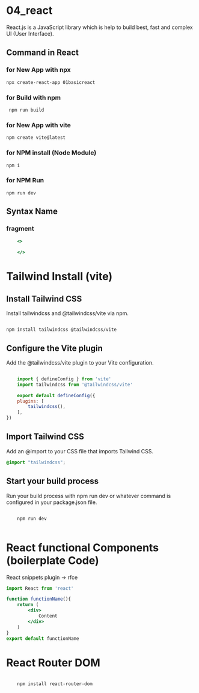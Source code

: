# 04_react
React.js is a JavaScript library which is help to build best, fast and complex UI (User Interface).

## Command in React 

### for New App with npx
```terminal
npx create-react-app 01basicreact
```

### for Build with npm
```terminal
 npm run build
```

### for New App with vite
```terminal
npm create vite@latest
```

### for NPM install (Node Module)
```terminal
npm i
```

### for NPM Run
```terminal
npm run dev
```

## Syntax Name
### fragment
```jsx
    <>
    
    </>
```

# Tailwind Install (vite)

## Install Tailwind CSS
Install tailwindcss and @tailwindcss/vite via npm.

``` terminal 

npm install tailwindcss @tailwindcss/vite

```

## Configure the Vite plugin
Add the @tailwindcss/vite plugin to your Vite configuration.

```jsx

    import { defineConfig } from 'vite'
    import tailwindcss from '@tailwindcss/vite'

    export default defineConfig({
    plugins: [
        tailwindcss(),
    ],
})

```
## Import Tailwind CSS 
Add an @import to your CSS file that imports Tailwind CSS.

```css
@import "tailwindcss";
```

## Start your build process
Run your build process with npm run dev or whatever command is configured in your package.json file.

```terminal

    npm run dev
    
```

# React functional Components (boilerplate Code)
React snippets plugin -> rfce 

```jsx
import React from 'react'

function functionName(){
    return (
        <div>
            Content
        </div>
    )
}
export default functionName

```

# React Router DOM

```terminal

    npm install react-router-dom
    
```




